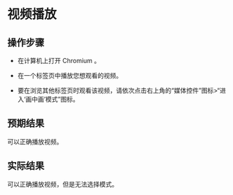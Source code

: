 # 视频播放

## 操作步骤

- 在计算机上打开 Chromium 。

- 在一个标签页中播放您想观看的视频。

- 要在浏览其他标签页时观看该视频，请依次点击右上角的“媒体控件”图标>“进入‘画中画’模式”图标。

## 预期结果

可以正确播放视频。

## 实际结果

可以正确播放视频，但是无法选择模式。